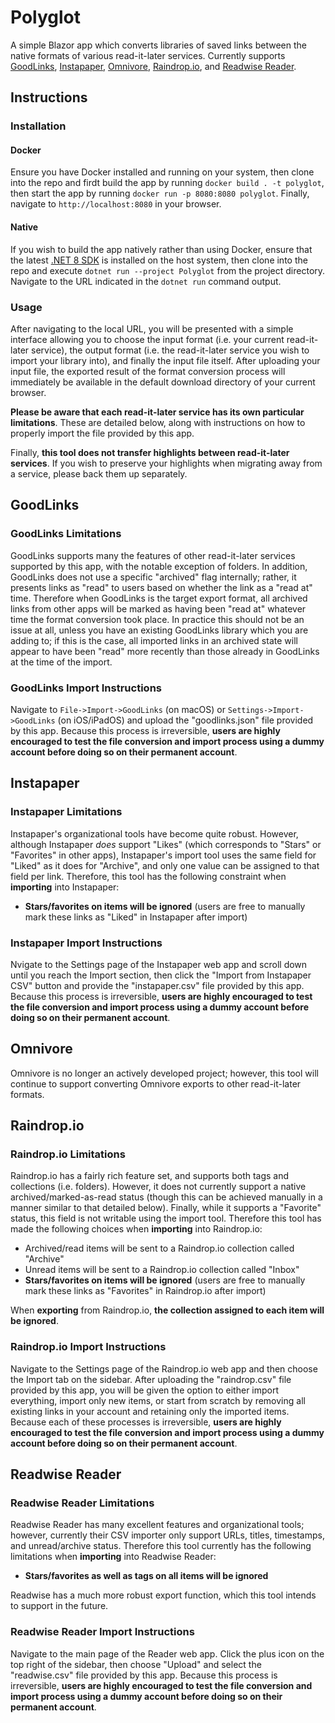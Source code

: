 # Polyglot

A simple Blazor app which converts libraries of saved links between the native formats of various read-it-later services. Currently supports [GoodLinks](https://goodlinks.app/), [Instapaper](https://www.instapaper.com/), [Omnivore](https://omnivore.app/), [Raindrop.io](https://raindrop.io/), and [Readwise Reader](https://readwise.io/read).

## Instructions

### Installation

#### Docker
Ensure you have Docker installed and running on your system, then clone into the repo and firdt build the app by running `docker build . -t polyglot`, then start the app by running `docker run -p 8080:8080 polyglot`. Finally, navigate to `http://localhost:8080` in your browser.

#### Native
If you wish to build the app natively rather than using Docker, ensure that the latest [.NET 8 SDK](https://dotnet.microsoft.com/en-us/download) is installed on the host system, then clone into the repo and execute `dotnet run --project Polyglot` from the project directory. Navigate to the URL indicated in the `dotnet run` command output.

### Usage
After navigating to the local URL, you will be presented with a simple interface allowing you to choose the input format (i.e. your current read-it-later service), the output format (i.e. the read-it-later service you wish to import your library into), and finally the input file itself. After uploading your input file, the exported result of the format conversion process will immediately be available in the default download directory of your current browser.

**Please be aware that each read-it-later service has its own particular limitations**. These are detailed below, along with instructions on how to properly import the file provided by this app.

Finally, **this tool does not transfer highlights between read-it-later services**. If you wish to preserve your highlights when migrating away from a service, please back them up separately.

## GoodLinks

### GoodLinks Limitations

GoodLinks supports many the features of other read-it-later services supported by this app, with the notable exception of folders. In addition, GoodLinks does not use a specific "archived" flag internally; rather, it presents links as "read" to users based on whether the link as a "read at" time. Therefore when GoodLinks is the target export format, all archived links from other apps will be marked as having been "read at" whatever time the format conversion took place. In practice this should not be an issue at all, unless you have an existing GoodLinks library which you are adding to; if this is the case, all imported links in an archived state will appear to have been "read" more recently than those already in GoodLinks at the time of the import.

### GoodLinks Import Instructions

Navigate to `File->Import->GoodLinks` (on macOS) or `Settings->Import->GoodLinks` (on iOS/iPadOS) and upload the "goodlinks.json" file provided by this app. Because this process is irreversible, **users are highly encouraged to test the file conversion and import process using a dummy account before doing so on their permanent account**.

## Instapaper

### Instapaper Limitations

Instapaper's organizational tools have become quite robust. However, although Instapaper *does* support "Likes" (which corresponds to "Stars" or "Favorites" in other apps), Instapaper's import tool uses the same field for "Liked" as it does for "Archive", and only one value can be assigned to that field per link. Therefore, this tool has the following constraint when **importing** into Instapaper:

* **Stars/favorites on items will be ignored** (users are free to manually mark these links as "Liked" in Instapaper after import)

### Instapaper Import Instructions

Nvigate to the Settings page of the Instapaper web app and scroll down until you reach the Import section, then click the "Import from Instapaper CSV" button and provide the "instapaper.csv" file provided by this app. Because this process is irreversible, **users are highly encouraged to test the file conversion and import process using a dummy account before doing so on their permanent account**.

## Omnivore

Omnivore is no longer an actively developed project; however, this tool will continue to support converting Omnivore exports to other read-it-later formats.

## Raindrop.io

### Raindrop.io Limitations

Raindrop.io has a fairly rich feature set, and supports both tags and collections (i.e. folders). However, it does not currently support a native archived/marked-as-read status (though this can be achieved manually in a manner similar to that detailed below). Finally, while it supports a "Favorite" status, this field is not writable using the import tool. Therefore this tool has made the following choices when **importing** into Raindrop.io:

* Archived/read items will be sent to a Raindrop.io collection called "Archive"
* Unread items will be sent to a Raindrop.io collection called "Inbox"
* **Stars/favorites on items will be ignored** (users are free to manually mark these links as "Favorites" in Raindrop.io after import)

When **exporting** from Raindrop.io, **the collection assigned to each item will be ignored**.

### Raindrop.io Import Instructions

Navigate to the Settings page of the Raindrop.io web app and then choose the Import tab on the sidebar. After uploading the "raindrop.csv" file provided by this app, you will be given the option to either import everything, import only new items, or start from scratch by removing all existing links in your account and retaining only the imported items. Because each of these processes is irreversible, **users are highly encouraged to test the file conversion and import process using a dummy account before doing so on their permanent account**.

## Readwise Reader

### Readwise Reader Limitations

Readwise Reader has many excellent features and organizational tools; however, currently their CSV importer only support URLs, titles, timestamps, and unread/archive status. Therefore this tool currently has the following limitations when **importing** into Readwise Reader:

* **Stars/favorites as well as tags on all items will be ignored**

Readwise has a much more robust export function, which this tool intends to support in the future.

### Readwise Reader Import Instructions

Navigate to the main page of the Reader web app. Click the plus icon on the top right of the sidebar, then choose "Upload" and select the "readwise.csv" file provided by this app. Because this process is irreversible, **users are highly encouraged to test the file conversion and import process using a dummy account before doing so on their permanent account**.
